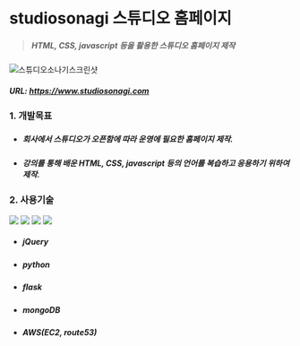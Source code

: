 # studiosonagi 스튜디오 홈페이지

> ##### HTML, CSS, javascript 등을 활용한 스튜디오 홈페이지 제작
![스튜디오소나기스크린샷](https://user-images.githubusercontent.com/108599126/219299869-83fabaca-142f-4f5a-a2e7-7a44dd826e54.PNG)
##### URL: https://www.studiosonagi.com
   
### 1. 개발목표
* ##### 회사에서 스튜디오가 오픈함에 따라 운영에 필요한 홈페이지 제작. 
* ##### 강의를 통해 배운 HTML, CSS, javascript 등의 언어를 복습하고 응용하기 위하여 제작.
   
### 2. 사용기술
<img src="https://img.shields.io/badge/HTML5-E34F26?style=flat&logo=html5&logoColor=white"> <img src="https://img.shields.io/badge/CSS3-1572B6?style=flat&logo=css3&logoColor=white"> <img src="https://img.shields.io/badge/javascript-F7DF1E?style=flat&logo=javascript&logoColor=black"> <img src="https://img.shields.io/badge/css-1572B6?style=flat&logo=css3&logoColor=white">
* ##### jQuery
* ##### python
* ##### flask
* ##### mongoDB
* ##### AWS(EC2, route53)
